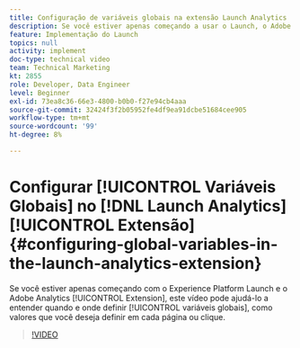 ```yaml
---
title: Configuração de variáveis globais na extensão Launch Analytics
description: Se você estiver apenas começando a usar o Launch, o Adobe e a extensão do Adobe Analytics, este vídeo pode ajudá-lo a entender quando e onde definir variáveis globais, ou seja, valores que deseja definir em cada página ou clique.
feature: Implementação do Launch
topics: null
activity: implement
doc-type: technical video
team: Technical Marketing
kt: 2855
role: Developer, Data Engineer
level: Beginner
exl-id: 73ea8c36-66e3-4800-b0b0-f27e94cb4aaa
source-git-commit: 32424f3f2b05952fe4df9ea91dcbe51684cee905
workflow-type: tm+mt
source-wordcount: '99'
ht-degree: 8%

---
```


# Configurar [!UICONTROL Variáveis Globais] no [!DNL Launch Analytics] [!UICONTROL Extensão] {#configuring-global-variables-in-the-launch-analytics-extension}

Se você estiver apenas começando com o Experience Platform Launch e o Adobe Analytics [!UICONTROL Extension], este vídeo pode ajudá-lo a entender quando e onde definir [!UICONTROL variáveis globais], como valores que você deseja definir em cada página ou clique.

>[!VIDEO](https://video.tv.adobe.com/v/27181/?quality=9)
